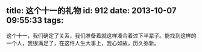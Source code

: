 title: 这个十一的礼物
id: 912
date: 2013-10-07 09:55:33
tags:
---

这个十一，我们确定了关系，我们准备着就这样凑合着过下半辈子。能找到这样的一个人，我很满足了，在这件人生大事上，我心如故，历久弥新。